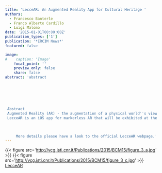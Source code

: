 ```yaml
---
title: 'LecceAR: An Augmented Reality App for Cultural Heritage '
authors:
  - Francesco Banterle
  - Franco Alberto Cardillo
  - Luigi Malomo
date: '2015-01-01T00:00:00Z'
publication_types: ['1']
publication: '*ERCIM News*'
featured: false

image:
#    caption: 'Image'
    focal_point: ''
    preview_only: false
    share: false
abstract: 'abstract
 	
 	
 	
 
 
 
 Abstract
 Augmented Reality (AR) - the augmentation of a physical world''s view with digital media - has recently gained popularity thanks to the increasing computational power and diffusion of mobile devices such as tablets, and smartphones. These developments allow many practical applications of AR technology, especially in the cultural heritage domain. LecceAR is an advanced app that allows tourists to view rich 3D reconstructions of cultural heritage sites within the city of Lecce in Italy.
 LecceAR is an iOS app for markerless AR that will be exhibited at the MUST museum in Lecce, Italy. The app shows a rich 3D reconstruction of the Lecce Roman amphitheatre, which is only partially unearthed (see Figure 1). The use of state-of-the-art algorithms in computer graphics and computer vision allows an ancient theatre to be viewed and explored in real-time.
 
 
 
     More details please have a look to the official LecceAR webpage.'
---
```

{{< figure src='http://vcg.isti.cnr.it/Publications/2015/BCM15/figure_3_a.jpg' >}}
{{< figure src='http://vcg.isti.cnr.it/Publications/2015/BCM15/figure_3_c.jpg' >}}
[LecceAR](http://vcg.isti.cnr.it/LecceAR/)

